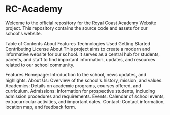 # RC-Academy
 Welcome to the official repository for the Royal Coast Academy Website project. This repository contains the source code and assets for our school's website.

Table of Contents
About
Features
Technologies Used
Getting Started
Contributing
License
About
This project aims to create a modern and informative website for our school. It serves as a central hub for students, parents, and staff to find important information, updates, and resources related to our school community.

Features
Homepage: Introduction to the school, news updates, and highlights.
About Us: Overview of the school's history, mission, and values.
Academics: Details on academic programs, courses offered, and curriculum.
Admissions: Information for prospective students, including admission procedures and requirements.
Events: Calendar of school events, extracurricular activities, and important dates.
Contact: Contact information, location map, and feedback form.
